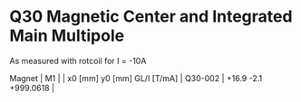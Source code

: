 Q30 Magnetic Center and Integrated Main Multipole
=================================================

As measured with rotcoil for I = -10A

Magnet  |             M1               |
        | x0 [mm]  y0 [mm] GL/I [T/mA] |
Q30-002 |   +16.9     -2.1  +999.0618  |
